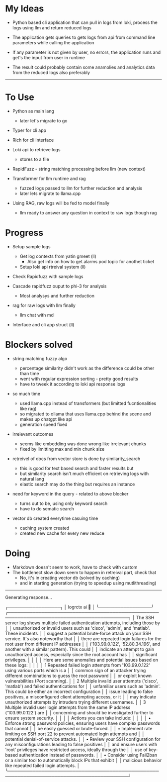 # My Ideas

- Python based cli application that can pull in logs from loki, process the logs using llm and return reduced logs

- The application gets queries to gets logs from api from command line parameters while calling the application

- If any parameter is not given by user, no errors, the application runs and get's the input from user in runtime

- The result could probably contain some anamolies and analytics data from the reduced logs also preferably

---

# To Use

- Python as main lang
    - later let's migrate to go

- Typer for cli app

- Rich for cli interface

- Loki api to retrieve logs
    - stores to a file

- RapidFuzz - string matching processing before llm (new context)

- Transformer for llm runtime and rag
    - fuzzed logs passed to llm for further reduction and analysis
    - later lets migrate to llama.cpp

- Using RAG, raw logs will be fed to model finally
    - llm ready to answer any question in context to raw logs though rag


# Progress

- Setup sample logs
    - Get log contexts from yatin gmeet (ll)
        - Also get info on how to get alarms pod topic for anothet ticket
    - Setup loki api rtreival system (ll)

- Check Rapidfuzz with sample logs

- Cascade rapidfuzz ouput to phi-3 for analysis
    - Most analysys and further reduction

- rag for raw logs with llm finally
    - llm chat with md

- Interface and cli app struct (ll)


# Blockers solved

- string matching fuzzy algo
    - percentage similarity didn't work as the difference could be other than time
    - went with regular expression sorting - pretty good results
    - have to tweek it according to loki api response logs

- so much time
    - used llama.cpp instead of transformers (but limitted fucntionalities like rag)
    - so migrated to ollama that uses llama.cpp behind the scene and makes up chatgpt like api
    - generation speed fixed

- irrelevant outcomes
    - seems like embedding was done wrong like irrelevant chunks
    - fixed by limitting max and min chunk size

- retreivel of docs from vector store is done by similarity_search
    - this is good for text based search and faster results but
    - but similarity search isn't much efficient on retrieving logs with natural lang
    - elastic search may do the thing but requires an instance

- need for keyword in the query - related to above blocker
    - turns out to be, using only keyword search
    - have to do sematic search

- vector db created everytime casuing time
    - caching system created
    - created new cache for every new reduce

# Doing

- Markdown doesn't seem to work, have to check with custom
- The bottlenect slow down seem to happen in retreival part, check that
    - No, it's in creating vector db (solved by caching)
    - and in starting generation (trying to speedup using mutlithreading)




---

Generating response...

╭─────────────────╮
│  logrctx ai 🧠  │
╰─────────────────╯
╭─────────────────────────────────────────────────────────────────────────────────────────╮
│ The SSH server log shows multiple failed authentication attempts, including those by    │
│ unauthorized or invalid users such as 'cisco', 'admin', and 'matlab'. These incidents   │
│ suggest a potential brute-force attack on your SSH service. It's also noteworthy that   │
│ there are repeated login failures for the root user from different IP addresses         │
│ ('103.99.0.122', '52.80.34.196', and another with a similar pattern). This could        │
│ indicate an attempt to gain unauthorized access, especially since the root account has  │
│ significant privileges.                                                                 │
│                                                                                         │
│ Here are some anomalies and potential issues based on these logs:                       │
│                                                                                         │
│  1 Repeated failed login attempts from '103.99.0.122' using various ports which is a    │
│    common sign of an attacker trying different combinations to guess the root password  │
│    or exploit known vulnerabilities (Port scanning).                                    │
│  2 Multiple invalid user attempts ('cisco', 'matlab') and failed authentications for    │
│    unfamiliar users such as 'admin'. This could be either an incorrect configuration    │
│    issue leading to false positives, a misconfigured client attempting access, or it    │
│    may indicate unauthorized attempts by intruders trying different usernames.          │
│  3 Multiple invalid user login attempts from the same IP address ('103.99.0.122') are   │
│    concerning and should be investigated further to ensure system security.             │
│                                                                                         │
│ Actions you can take include:                                                           │
│                                                                                         │
│  • Enforce strong password policies, ensuring users have complex passwords that cannot  │
│    be easily guessed or brute-forced.                                                   │
│  • Implement rate limiting on SSH port 22 to prevent automated login attempts and       │
│    potential denial-of-service attacks.                                                 │
│  • Review your SSH configuration for any misconfigurations leading to false positives   │
│    and ensure users with 'root' privileges have restricted access, ideally through the  │
│    use of key-based authentication instead of passwords.                                │
│  • Consider using Fail2ban or a similar tool to automatically block IPs that exhibit    │
│    malicious behavior like repeated failed login attempts.                              │
╰─────────────────────────────────────────────────────────────────────────────────────────╯

